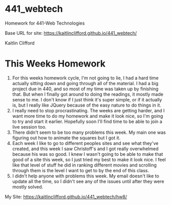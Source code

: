 # 441_webtech
Homework for 441-Web Technologies

Base URL for site:
https://kaitlinclifford.github.io/441_webtech/

Kaitlin Clifford

# This Weeks Homework

1. For this weeks homework cycle, I'm not going to lie, I had a hard time actually sitting down and going through all of the material. I had a big project due in 440, and so most of my time was taken up by finishing that. But when I finally got around to doing the readings, it mostly made sense to me. I don't know if I just think it's super simple, or if it actually is, but I really like JQuery because of the easy nature to do things in it.
2. I really need to stop procrastinating. The weeks are getting harder, and I want more time to do my homework and make it look nice, so I'm going to try and start it earlier. Hopefully soon I'll find time to be able to join a live session too.
3. There didn't seem to be too many problems this week. My main one was figuring out how to animate the squares but I got it.
4. Each week I like to go to different peoples sites and see what they've created, and this week I saw Christoff's and I got really overwhelmed because his was so good. I knew I wasn't going to be able to make that good of a site this week, so I just tried my best to make it look nice. I feel like that level of stuff he did in ranking different movies and scrolling through them is the level I want to get to by the end of this class.
5. I didn't help anyone with problems this week. My email doesn't like to update all the time, so I didn't see any of the issues until after they were mostly solved.

My Site: https://kaitlinclifford.github.io/441_webtech/hw8/
